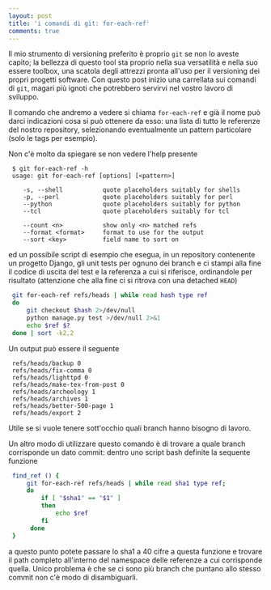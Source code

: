 ```yaml
---
layout: post
title: 'i comandi di git: for-each-ref'
comments: true
---
```

Il mio strumento di versioning preferito è proprio ``git`` se non lo aveste
capito; la bellezza di questo tool sta proprio nella sua versatilità e nella
suo essere toolbox, una scatola degli attrezzi pronta all'uso per il versioning
dei propri progetti software. Con questo post inizio una carrellata sui comandi
di ``git``, magari più ignoti che potrebbero servirvi nel vostro lavoro di
sviluppo.

Il comando che andremo a vedere si chiama ``for-each-ref`` e già il nome può
darci indicazioni cosa si può ottenere da esso: una lista di tutto le referenze
del nostro repository, selezionando eventualmente un pattern particolare (solo
le tags per esempio).

Non c'è molto da spiegare se non vedere l'help presente

     $ git for-each-ref -h
     usage: git for-each-ref [options] [<pattern>]
    
        -s, --shell           quote placeholders suitably for shells
        -p, --perl            quote placeholders suitably for perl
        --python              quote placeholders suitably for python
        --tcl                 quote placeholders suitably for tcl
    
        --count <n>           show only <n> matched refs
        --format <format>     format to use for the output
        --sort <key>          field name to sort on

ed un possibile script di esempio che esegua, in un repository contenente un
progetto Django, gli unit tests per ognuno dei branch e ci stampi alla fine il
codice di uscita del test e la referenza a cui si riferisce, ordinandole per
risultato (attenzione che alla fine ci si ritrova con una detached ``HEAD``)

```bash
 git for-each-ref refs/heads | while read hash type ref
 do
     git checkout $hash 2>/dev/null
     python manage.py test >/dev/null 2>&1
     echo $ref $?
 done | sort -k2,2
```
Un output può essere il seguente

```
 refs/heads/backup 0
 refs/heads/fix-comma 0
 refs/heads/lighttpd 0
 refs/heads/make-tex-from-post 0
 refs/heads/archeology 1
 refs/heads/archives 1
 refs/heads/better-500-page 1
 refs/heads/export 2
```

Utile se si vuole tenere sott'occhio quali branch hanno bisogno di lavoro.

Un altro modo di utilizzare questo comando è di trovare a quale branch
corrisponde un dato commit: dentro uno script bash definite la sequente
funzione

```bash
 find_ref () {
     git for-each-ref refs/heads | while read sha1 type ref;
     do
         if [ "$sha1" == "$1" ]
         then
             echo $ref
         fi
      done
 }
```
a questo punto potete passare lo sha1 a 40 cifre a questa funzione e trovare il
path completo all'interno del namespace delle referenze a cui corrisponde
quella. Unico problema è che se ci sono più branch che puntano allo stesso
commit non c'è modo di disambiguarli.
